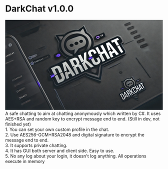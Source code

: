 # DarkChat v1.0.0
![DarkChat v1.0.0](Images/clip.png)
	A safe chatting to aim at chatting anonymously which written by C#. It uses AES+RSA and random key to encrypt message end to end. (Still in dev, not finished yet)<br/>
	1. You can set your own custom profile in the chat.<br/>
	2. Use AES256-GCM+RSA2048 and digital signature to encrypt the message end to end.<br/>
	3. It supports private chatting.<br/>
	4. It has GUI both server and client side. Easy to use.<br/>
	5. No any log about your login, it doesn't log anything. All operations execute in memory
